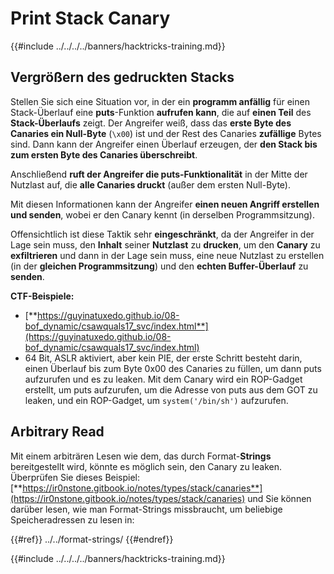 # Print Stack Canary

{{#include ../../../../banners/hacktricks-training.md}}

## Vergrößern des gedruckten Stacks

Stellen Sie sich eine Situation vor, in der ein **programm anfällig** für einen Stack-Überlauf eine **puts**-Funktion **aufrufen kann**, die auf **einen Teil** des **Stack-Überlaufs** zeigt. Der Angreifer weiß, dass das **erste Byte des Canaries ein Null-Byte** (`\x00`) ist und der Rest des Canaries **zufällige** Bytes sind. Dann kann der Angreifer einen Überlauf erzeugen, der **den Stack bis zum ersten Byte des Canaries überschreibt**.

Anschließend **ruft der Angreifer die puts-Funktionalität** in der Mitte der Nutzlast auf, die **alle Canaries druckt** (außer dem ersten Null-Byte).

Mit diesen Informationen kann der Angreifer **einen neuen Angriff erstellen und senden**, wobei er den Canary kennt (in derselben Programmsitzung).

Offensichtlich ist diese Taktik sehr **eingeschränkt**, da der Angreifer in der Lage sein muss, den **Inhalt** seiner **Nutzlast** zu **drucken**, um den **Canary** zu **exfiltrieren** und dann in der Lage sein muss, eine neue Nutzlast zu erstellen (in der **gleichen Programmsitzung**) und den **echten Buffer-Überlauf** zu **senden**.

**CTF-Beispiele:**

- [**https://guyinatuxedo.github.io/08-bof_dynamic/csawquals17_svc/index.html**](https://guyinatuxedo.github.io/08-bof_dynamic/csawquals17_svc/index.html)
- 64 Bit, ASLR aktiviert, aber kein PIE, der erste Schritt besteht darin, einen Überlauf bis zum Byte 0x00 des Canaries zu füllen, um dann puts aufzurufen und es zu leaken. Mit dem Canary wird ein ROP-Gadget erstellt, um puts aufzurufen, um die Adresse von puts aus dem GOT zu leaken, und ein ROP-Gadget, um `system('/bin/sh')` aufzurufen.

## Arbitrary Read

Mit einem arbiträren Lesen wie dem, das durch Format-**Strings** bereitgestellt wird, könnte es möglich sein, den Canary zu leaken. Überprüfen Sie dieses Beispiel: [**https://ir0nstone.gitbook.io/notes/types/stack/canaries**](https://ir0nstone.gitbook.io/notes/types/stack/canaries) und Sie können darüber lesen, wie man Format-Strings missbraucht, um beliebige Speicheradressen zu lesen in:

{{#ref}}
../../format-strings/
{{#endref}}

{{#include ../../../../banners/hacktricks-training.md}}
